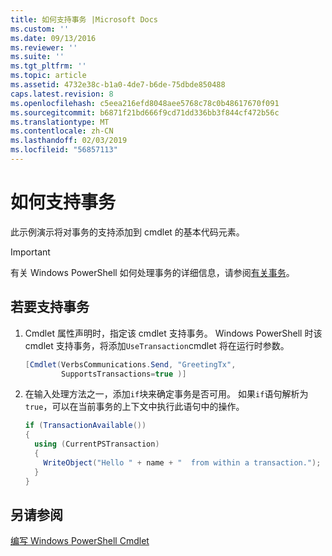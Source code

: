```yaml
---
title: 如何支持事务 |Microsoft Docs
ms.custom: ''
ms.date: 09/13/2016
ms.reviewer: ''
ms.suite: ''
ms.tgt_pltfrm: ''
ms.topic: article
ms.assetid: 4732e38c-b1a0-4de7-b6de-75dbde850488
caps.latest.revision: 8
ms.openlocfilehash: c5eea216efd8048aee5768c78c0b48617670f091
ms.sourcegitcommit: b6871f21bd666f9cd71dd336bb3f844cf472b56c
ms.translationtype: MT
ms.contentlocale: zh-CN
ms.lasthandoff: 02/03/2019
ms.locfileid: "56857113"
---
```

# <a name="how-to-support-transactions"></a>如何支持事务

此示例演示将对事务的支持添加到 cmdlet 的基本代码元素。

> [!IMPORTANT]
> 有关 Windows PowerShell 如何处理事务的详细信息，请参阅[有关事务][about_Transactions]。

## <a name="to-support-transactions"></a>若要支持事务

1. Cmdlet 属性声明时，指定该 cmdlet 支持事务。
   Windows PowerShell 时该 cmdlet 支持事务，将添加`UseTransaction`cmdlet 将在运行时参数。

    ```csharp
    [Cmdlet(VerbsCommunications.Send, "GreetingTx",
            SupportsTransactions=true )]
    ```

2. 在输入处理方法之一，添加`if`块来确定事务是否可用。
   如果`if`语句解析为`true`，可以在当前事务的上下文中执行此语句中的操作。

    ```csharp
    if (TransactionAvailable())
    {
      using (CurrentPSTransaction)
      {
        WriteObject("Hello " + name + "  from within a transaction.");
      }
    }
    ```

## <a name="see-also"></a>另请参阅

[编写 Windows PowerShell Cmdlet](./writing-a-windows-powershell-cmdlet.md)

<!-- External URLs -->

[about_Transactions]: /powershell/module/Microsoft.PowerShell.Core/About/about_Transactions
